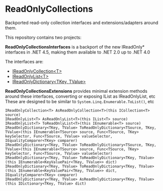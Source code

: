 ReadOnlyCollections
===================

Backported read-only collection interfaces and extensions/adapters around them.

This repository contains two projects:

**ReadOnlyCollectionsInterfaces** is a backport of the new IReadOnly* interfaces in .NET 4.5, making them available to .NET 2.0 up to .NET 4.0

The interfaces are:

- [IReadOnlyCollection&lt;T&gt;](http://msdn.microsoft.com/en-us/library/hh192385.aspx)
- [IReadOnlyList&lt;T&gt;](http://msdn.microsoft.com/en-us/library/hh881542.aspx)
- [IReadOnlyDictionary&lt;TKey, TValue&gt;](http://msdn.microsoft.com/en-us/library/hh136548.aspx)

**ReadOnlyCollectionsExtensions** provides minimal extension methods around these interfaces, converting or exposing IList<T> as IReadOnlyList<T>, etc
These are designed to be similar to `System.Linq.Enumerable.ToList()`, etc

```
IReadOnlyCollection<T> AsReadOnlyCollection<T>(this ICollection<T> source)
IReadOnlyList<T> AsReadOnlyList<T>(this IList<T> source)
IReadOnlyList<T> ToReadOnlyList<T>(this IEnumerable<T> source)
IReadOnlyDictionary<TKey, TValue> ToReadOnlyDictionary<TSource, TKey, TValue>(this IEnumerable<TSource> source, Func<TSource, TKey> keySelector, Func<TSource, TValue> valueSelector, IEqualityComparer<TKey> comparer)
IReadOnlyDictionary<TKey, TValue> ToReadOnlyDictionary<TSource, TKey, TValue>(this IEnumerable<TSource> source, Func<TSource, TKey> keySelector, Func<TSource, TValue> valueSelector)
IReadOnlyDictionary<TKey, TValue> ToReadOnlyDictionary<TKey, TValue>(this IEnumerable<KeyValuePair<TKey, TValue>> dict)
IReadOnlyDictionary<TKey, TValue> ToReadOnlyDictionary<TKey, TValue>(this IEnumerable<KeyValuePair<TKey, TValue>> dict, IEqualityComparer<TKey> comparer)
IReadOnlyDictionary<TKey, TValue> AsReadOnlyDictionary<TKey, TValue>(this IDictionary<TKey, TValue> dict)
```

